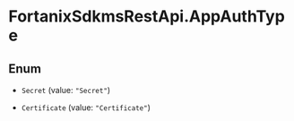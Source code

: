 # FortanixSdkmsRestApi.AppAuthType

## Enum


* `Secret` (value: `"Secret"`)

* `Certificate` (value: `"Certificate"`)


